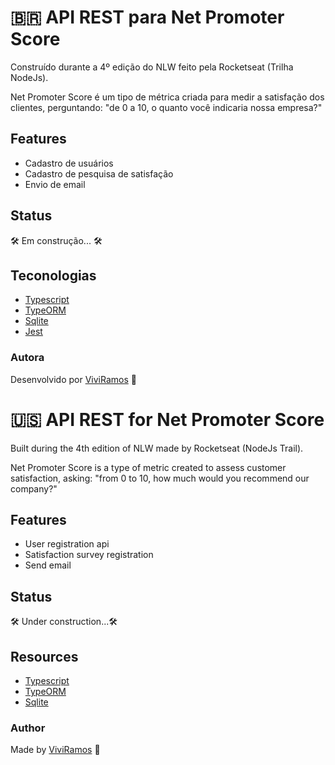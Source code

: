 # 🇧🇷 API REST para Net Promoter Score

Construído durante a 4º edição do NLW feito pela Rocketseat (Trilha NodeJs).

Net Promoter Score é um tipo de métrica criada para medir a satisfação dos clientes, perguntando: "de 0 a 10, o quanto você indicaria nossa empresa?"

## Features

- Cadastro de usuários
- Cadastro de pesquisa de satisfação
- Envio de email

## Status

🛠️ Em construção... 🛠️

## Teconologias

- [Typescript](https://www.typescriptlang.org/)
- [TypeORM](https://typeorm.io/#/)
- [Sqlite](https://www.sqlite.org/index.html)
- [Jest](https://jestjs.io/)

### Autora

Desenvolvido por [ViviRamos](https://www.linkedin.com/in/viviane-ramos-luz/) 💜

# 🇺🇸 API REST for Net Promoter Score

Built during the 4th edition of NLW made by Rocketseat (NodeJs Trail).

Net Promoter Score is a type of metric created to assess customer satisfaction, asking: "from 0 to 10, how much would you recommend our company?"

## Features

- User registration api
- Satisfaction survey registration
- Send email

## Status

🛠️ Under construction...🛠️

## Resources

- [Typescript](https://www.typescriptlang.org/)
- [TypeORM](https://typeorm.io/#/)
- [Sqlite](https://www.sqlite.org/index.html)

### Author

Made by [ViviRamos](https://www.linkedin.com/in/viviane-ramos-luz/) 💜
